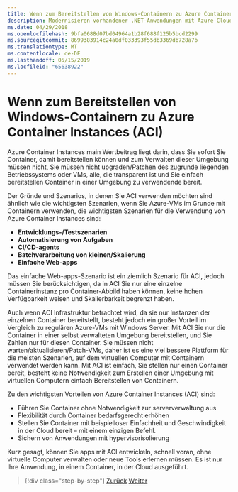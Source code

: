 ```yaml
---
title: Wenn zum Bereitstellen von Windows-Containern zu Azure Container Instances (ACI)
description: Modernisieren vorhandener .NET-Anwendungen mit Azure-Cloud und Windows-Containern | Wenn zum Bereitstellen von Windows-Containern zu Azure Container Instances (ACI)
ms.date: 04/29/2018
ms.openlocfilehash: 9bfa0688d07bd04964a1b28f688f125b5bcd2299
ms.sourcegitcommit: 8699383914c24a0df033393f55db3369db728a7b
ms.translationtype: MT
ms.contentlocale: de-DE
ms.lasthandoff: 05/15/2019
ms.locfileid: "65638922"
---
```

# <a name="when-to-deploy-windows-containers-to-azure-container-instances-aci"></a>Wenn zum Bereitstellen von Windows-Containern zu Azure Container Instances (ACI)

Azure Container Instances main Wertbeitrag liegt darin, dass Sie sofort Sie Container, damit bereitstellen können und zum Verwalten dieser Umgebung müssen nicht, Sie müssen nicht upgraden/Patchen des zugrunde liegenden Betriebssystems oder VMs, alle, die transparent ist und Sie einfach bereitstellen Container in einer Umgebung zu verwendende bereit.

Der Gründe und Szenarios, in denen Sie ACI verwenden möchten sind ähnlich wie die wichtigsten Szenarien, wenn Sie Azure-VMs im Grunde mit Containern verwenden, die wichtigsten Szenarien für die Verwendung von Azure Container Instances sind:

- **Entwicklungs-/Testszenarien**
- **Automatisierung von Aufgaben**
- **CI/CD-agents**
- **Batchverarbeitung von kleinen/Skalierung**
- **Einfache Web-apps**

Das einfache Web-apps-Szenario ist ein ziemlich Szenario für ACI, jedoch müssen Sie berücksichtigen, da in ACI Sie nur eine einzelne Containerinstanz pro Container-Abbild haben können, keine hohen Verfügbarkeit weisen und Skalierbarkeit begrenzt haben.

Auch wenn ACI Infrastruktur betrachtet wird, da sie nur Instanzen der einzelnen Container bereitstellt, besteht jedoch ein großer Vorteil im Vergleich zu regulären Azure-VMs mit Windows Server. Mit ACI Sie nur die Container in einer selbst verwalteten Umgebung bereitstellen, und Sie Zahlen nur für diesen Container. Sie müssen nicht warten/aktualisieren/Patch-VMs, daher ist es eine viel bessere Plattform für die meisten Szenarien, auf dem virtuellen Computer mit Containern verwendet werden kann. Mit ACI ist einfach, Sie stellen nur einen Container bereit, besteht keine Notwendigkeit zum Erstellen einer Umgebung mit virtuellen Computern einfach Bereitstellen von Containern.

Zu den wichtigsten Vorteilen von Azure Container Instances (ACI) sind:

- Führen Sie Container ohne Notwendigkeit zur serververwaltung aus
- Flexibilität durch Container bedarfsgerecht erhöhen
- Stellen Sie Container mit beispielloser Einfachheit und Geschwindigkeit in der Cloud bereit – mit einem einzigen Befehl.
- Sichern von Anwendungen mit hypervisorisolierung

Kurz gesagt, können Sie apps mit ACI entwickeln, schnell voran, ohne virtuelle Computer verwalten oder neue Tools erlernen müssen. Es ist nur Ihre Anwendung, in einem Container, in der Cloud ausgeführt.

> [!div class="step-by-step"]
> [Zurück](when-to-deploy-windows-containers-to-azure-vms-iaas-cloud.md)
> [Weiter](when-to-deploy-windows-containers-to-service-fabric.md)
